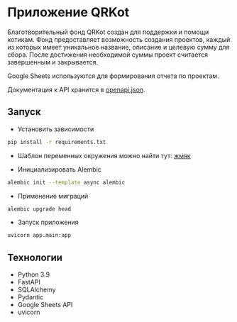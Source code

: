 # Приложение QRKot

Благотворительный фонд QRKot создан для поддержки и помощи котикам. Фонд предоставляет возможность создания проектов, каждый из которых имеет уникальное название, описание и целевую сумму для сбора. После достижения необходимой суммы проект считается завершенным и закрывается.

Google Sheets используются для формирования отчета по проектам.


Документация к API хранится в [openapi.json](openapi.json).

## Запуск

* Установить зависимости 
```bash
pip install -r requirements.txt
```

* Шаблон переменных окружения можно найти тут: [жмяк](.env.example)

* Инициализировать Alembic

```bash
alembic init --template async alembic
```

* Применение миграций

```bash
alembic upgrade head
```

* Запуск приложения 

```bash
uvicorn app.main:app
```

## Технологии
* Python 3.9
* FastAPI
* SQLAlchemy
* Pydantic
* Google Sheets API
* uvicorn
